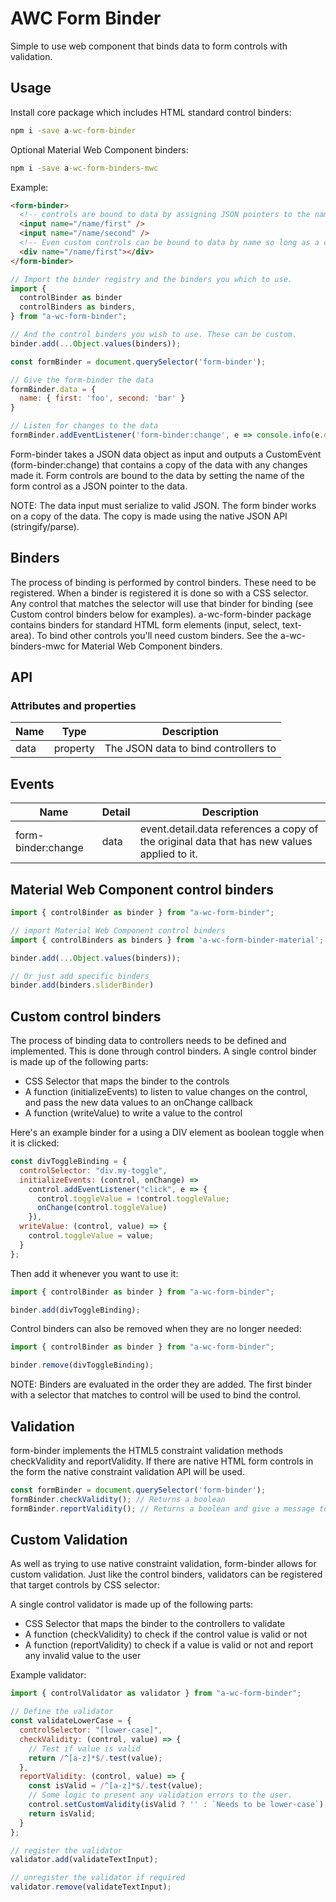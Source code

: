 # AWC Form Binder
Simple to use web component that binds data to form controls with validation.

## Usage

Install core package which includes HTML standard control binders:
```cmd
npm i -save a-wc-form-binder
```
Optional Material Web Component binders:
```cmd
npm i -save a-wc-form-binders-mwc
```

Example:
```html
<form-binder>
  <!-- controls are bound to data by assigning JSON pointers to the name of the control -->
  <input name="/name/first" />
  <input name="/name/second" />
  <!-- Even custom controls can be bound to data by name so long as a custom binder is defined to handle the case. More on custom control binders later. -->
  <div name="/name/first"></div>
</form-binder>
```
```js
// Import the binder registry and the binders you which to use.
import {
  controlBinder as binder
  controlBinders as binders,
} from "a-wc-form-binder";

// And the control binders you wish to use. These can be custom.
binder.add(...Object.values(binders));

const formBinder = document.querySelector('form-binder');

// Give the form-binder the data
formBinder.data = {
  name: { first: 'foo', second: 'bar' }
}

// Listen for changes to the data
formBinder.addEventListener('form-binder:change', e => console.info(e.detail.data));
```

Form-binder takes a JSON data object as input and outputs a CustomEvent (form-binder:change) that contains a copy of the data with any changes made it.
Form controls are bound to the data by setting the name of the form control as a JSON pointer to the data.

NOTE: The data input must serialize to valid JSON. The form binder works on a copy of the data. The copy is made using the native JSON API (stringify/parse).

## Binders

The process of binding is performed by control binders. These need to be registered. When a binder is registered it is done so with a CSS selector. Any control that matches the selector will use that binder for binding (see Custom control binders below for examples). a-wc-form-binder package contains binders for standard HTML form elements (input, select, text-area). To bind other controls you'll need custom binders. See the a-wc-binders-mwc for Material Web Component binders.

## API
### Attributes and properties
| Name | Type | Description |
| ---- | ---- | ----------- |
| data | property | The JSON data to bind controllers to |

## Events
| Name | Detail | Description |
| ---- | ------ | ----------- |
| form-binder:change | data | event.detail.data references a copy of the original data that has new values applied to it. |

## Material Web Component control binders

```js
import { controlBinder as binder } from "a-wc-form-binder";

// import Material Web Component control binders
import { controlBinders as binders } from 'a-wc-form-binder-material';

binder.add(...Object.values(binders));

// Or just add specific binders
binder.add(binders.sliderBinder)
```

## Custom control binders

The process of binding data to controllers needs to be defined and implemented. This is done through control binders.
A single control binder is made up of the following parts:
- CSS Selector that maps the binder to the controls
- A function (initializeEvents) to listen to value changes on the control, and pass the new data values to an onChange callback
- A function (writeValue) to write a value to the control

Here's an example binder for a using a DIV element as boolean toggle when it is clicked:

```js
const divToggleBinding = {
  controlSelector: "div.my-toggle",
  initializeEvents: (control, onChange) =>
    control.addEventListener("click", e => {
      control.toggleValue = !control.toggleValue;
      onChange(control.toggleValue)
    }),
  writeValue: (control, value) => {
    control.toggleValue = value;
  }
};
```

Then add it whenever you want to use it:
```js
import { controlBinder as binder } from "a-wc-form-binder";

binder.add(divToggleBinding);
```

Control binders can also be removed when they are no longer needed:
```js
import { controlBinder as binder } from "a-wc-form-binder";

binder.remove(divToggleBinding);
```

NOTE: Binders are evaluated in the order they are added. The first binder with a selector that matches to control will be used to bind the control.

## Validation

form-binder implements the HTML5 constraint validation methods checkValidity and reportValidity. If there are native HTML form controls in the form the native constraint validation API will be used.

```js
const formBinder = document.querySelector('form-binder');
formBinder.checkValidity(); // Returns a boolean
formBinder.reportValidity(); // Returns a boolean and give a message to the user if invalid
```

## Custom Validation

As well as trying to use native constraint validation, form-binder allows for custom validation. Just like the control binders, validators can be registered that target controls by CSS selector:

A single control validator is made up of the following parts:
- CSS Selector that maps the binder to the controllers to validate
- A function (checkValidity) to check if the control value is valid or not
- A function (reportValidity) to check if a value is valid or not and report any invalid value to the user

Example validator:

```js
import { controlValidator as validator } from "a-wc-form-binder";

// Define the validator
const validateLowerCase = {
  controlSelector: "[lower-case]",
  checkValidity: (control, value) => {
    // Test if value is valid
    return /^[a-z]*$/.test(value);
  },
  reportValidity: (control, value) => {
    const isValid = /^[a-z]*$/.test(value);
    // Some logic to present any validation errors to the user.
    control.setCustomValidity(isValid ? '' : `Needs to be lower-case`);
    return isValid;
  }
};

// register the validator
validator.add(validateTextInput);

// unregister the validator if required
validator.remove(validateTextInput);
```